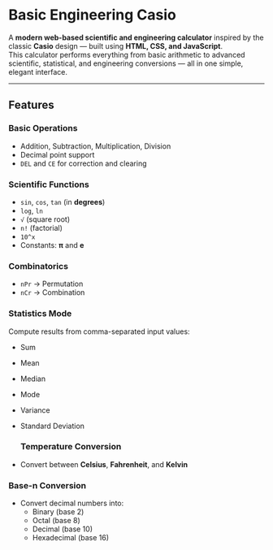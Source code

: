 # Basic Engineering Casio

A **modern web-based scientific and engineering calculator** inspired by the classic **Casio** design — built using **HTML, CSS, and JavaScript**.  
This calculator performs everything from basic arithmetic to advanced scientific, statistical, and engineering conversions — all in one simple, elegant interface.

---
## Features

### Basic Operations
- Addition, Subtraction, Multiplication, Division  
- Decimal point support  
- `DEL` and `CE` for correction and clearing  

###  Scientific Functions
- `sin`, `cos`, `tan` (in **degrees**)  
- `log`, `ln`  
- `√` (square root)  
- `n!` (factorial)  
- `10^x`  
- Constants: **π** and **e**

###  Combinatorics
- `nPr` → Permutation  
- `nCr` → Combination  

### Statistics Mode
Compute results from comma-separated input values:
- Sum  
- Mean  
- Median  
- Mode  
- Variance  
- Standard Deviation

  ###  Temperature Conversion
- Convert between **Celsius**, **Fahrenheit**, and **Kelvin**

###  Base-n Conversion
- Convert decimal numbers into:
  - Binary (base 2)
  - Octal (base 8)
  - Decimal (base 10)
  - Hexadecimal (base 16)
